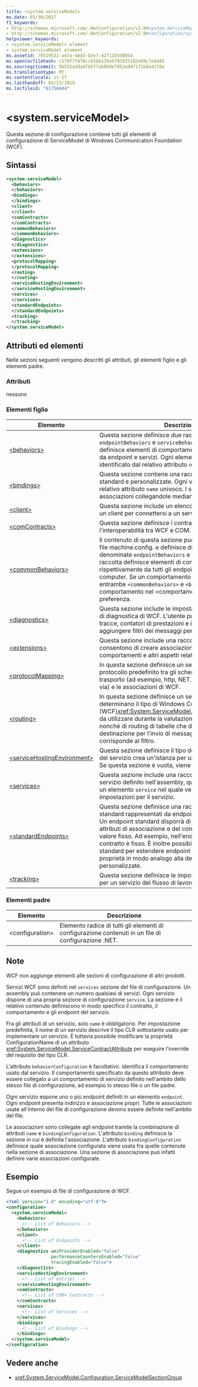 ```yaml
---
title: <system.serviceModel>
ms.date: 03/30/2017
f1_keywords:
- http://schemas.microsoft.com/.NetConfiguration/v2.0#system.ServiceModel
- http://schemas.microsoft.com/.NetConfiguration/v2.0#configuration/system.ServiceModel
helpviewer_keywords:
- <system.serviceModel> element
- system.serviceModel element
ms.assetid: 78519531-ad7a-40d3-b3e7-42f1103d8854
ms.openlocfilehash: c176f7f470cc65bb135e5f92935102e09c7e8485
ms.sourcegitcommit: 9b552addadfb57fab0b9e7852ed4f1f1b8a42f8e
ms.translationtype: MT
ms.contentlocale: it-IT
ms.lasthandoff: 04/23/2019
ms.locfileid: "61758444"
---
```

# <a name="systemservicemodel"></a>\<system.serviceModel>
Questa sezione di configurazione contiene tutti gli elementi di configurazione di ServiceModel di Windows Communication Foundation (WCF).  
  
## <a name="syntax"></a>Sintassi  
  
```xml  
<system.serviceModel>
  <behaviors>
  </behaviors>
  <bindings>
  </bindings>
  <client>
  </client>
  <comContracts>
  </comContracts>
  <commonBehaviors>
  </commonBehaviors>
  <diagnostics>
  </diagnostics>
  <extensions>
  </extensions>
  <protocolMapping>
  </protocolMapping>
  <routing>
  </routing>
  <serviceHostingEnvironment>
  </serviceHostingEnvironment>
  <services>
  </services>
  <standardEndpoints>
  </standardEndpoints>
  <tracking>
  </tracking>
</system.serviceModel>
```  
  
## <a name="attributes-and-elements"></a>Attributi ed elementi  
 Nelle sezioni seguenti vengono descritti gli attributi, gli elementi figlio e gli elementi padre.  
  
### <a name="attributes"></a>Attributi  
 nessuno  
  
### <a name="child-elements"></a>Elementi figlio  
  
|Elemento|Descrizione|  
|-------------|-----------------|  
|[\<behaviors>](../../../../../docs/framework/configure-apps/file-schema/wcf/behaviors.md)|Questa sezione definisce due raccolte figlio denominate `endpointBehaviors` e `serviceBehaviors`.  Ogni raccolta definisce elementi di comportamento usati rispettivamente da endpoint e servizi. Ogni elemento di comportamento è identificato dal relativo attributo `name` univoco.|  
|[\<bindings>](../../../../../docs/framework/configure-apps/file-schema/wcf/bindings.md)|Questa sezione contiene una raccolta di associazioni standard e personalizzate. Ogni voce è identificata dal relativo attributo `name` univoco. I servizi usano le associazioni collegandole mediante l'oggetto `name`.|  
|[\<client>](../../../../../docs/framework/configure-apps/file-schema/wcf/client.md)|Questa sezione include un elenco degli endpoint usati da un client per connettersi a un servizio.|  
|[\<comContracts>](../../../../../docs/framework/configure-apps/file-schema/wcf/comcontracts.md)|Questa sezione definisce i contratti COM che consentono l'interoperabilità tra WCF e COM.|  
|[\<commonBehaviors>](../../../../../docs/framework/configure-apps/file-schema/wcf/commonbehaviors.md)|Il contenuto di questa sezione può essere definito solo nel file machine.config. e definisce due raccolte figlio denominate `endpointBehaviors` e `serviceBehaviors`.  Ogni raccolta definisce elementi di comportamento usati rispettivamente da tutti gli endpoint WCF e servizi nel computer.  Se un comportamento viene definito in entrambe `<commonBehaviors>` e `<behaviors>` sezioni, il comportamento nel \<comportamenti > sezione è data la preferenza.|  
|[\<diagnostics>](../../../../../docs/framework/configure-apps/file-schema/wcf/diagnostics.md)|Questa sezione include le impostazioni per le funzionalità di diagnostica di WCF. L'utente può abilitare o disabilitare tracce, contatori di prestazioni e il provider WMI e può aggiungere filtri dei messaggi personalizzati.|  
|[\<extensions>](../../../../../docs/framework/configure-apps/file-schema/wcf/extensions-section.md)|Questa sezione include una raccolta di estensioni che consentono di creare associazioni definite dall'utente, comportamenti e altri aspetti relativi alle estensioni.|  
|[\<protocolMapping>](../../../../../docs/framework/configure-apps/file-schema/wcf/protocolmapping.md)|In questa sezione definisce un set di mapping del protocollo predefinito tra gli schemi di protocollo di trasporto (ad esempio, http, NET. TCP, NET. pipe, e così via) e le associazioni di WCF.|  
|[\<routing>](../../../../../docs/framework/configure-apps/file-schema/wcf/routing.md)|In questa sezione definisce un set di filtri di routing, che determinano il tipo di Windows Communication Foundation (WCF)<xref:System.ServiceModel.Dispatcher.MessageFilter> da utilizzare durante la valutazione di messaggi in arrivo, nonché di routing di tabelle che definiscono gli endpoint di destinazione per l'invio di messaggi a quello in cui un corrisponde al filtro.|  
|[\<serviceHostingEnvironment>](../../../../../docs/framework/configure-apps/file-schema/wcf/servicehostingenvironment.md)|Questa sezione definisce il tipo del quale l'ambiente host del servizio crea un'istanza per un determinato trasporto. Se questa sezione è vuota, viene usato il tipo predefinito.|  
|[\<services>](../../../../../docs/framework/configure-apps/file-schema/wcf/services.md)|Questa sezione include una raccolta di servizi. Per ogni servizio definito nell'assembly, questo elemento contiene un elemento `service` nel quale vengono specificate le impostazioni per il servizio.|  
|[\<standardEndpoints>](../../../../../docs/framework/configure-apps/file-schema/wcf/standardendpoints.md)|Questa sezione definisce una raccolta di endpoint standard rappresentati da endpoint preconfigurati riusabili. Un endpoint standard disporrà di uno o più indirizzi, attributi di associazione e del contratto impostati su un valore fisso. Ad esempio, nell'endpoint di individuazione il contratto è fisso. È inoltre possibile usare endpoint standard per estendere endpoint servizio con nuove proprietà in modo analogo alla definizione di associazioni personalizzate.|
|[\<tracking>](../../../../../docs/framework/configure-apps/file-schema/wcf/tracking-of-wcf.md)|Questa sezione definisce le impostazioni di rilevamento per un servizio del flusso di lavoro.|

### <a name="parent-elements"></a>Elementi padre  
  
|Elemento|Descrizione|  
|-------------|-----------------|  
|\<configuration>|Elemento radice di tutti gli elementi di configurazione contenuti in un file di configurazione .NET.|  
  
## <a name="remarks"></a>Note  
 WCF non aggiunge elementi alle sezioni di configurazione di altri prodotti.  
  
 Servizi WCF sono definiti nel `services` sezione del file di configurazione. Un assembly può contenere un numero qualsiasi di servizi. Ogni servizio dispone di una propria sezione di configurazione `service`. La sezione e il relativo contenuto definiscono in modo specifico il contratto, il comportamento e gli endpoint del servizio.  
  
 Fra gli attributi di un servizio, solo `name` è obbligatorio.  Per impostazione predefinita, il nome di un servizio descrive il tipo CLR sottostante usato per implementare un servizio. È tuttavia possibile modificare la proprietà ConfigurationName di un attributo <xref:System.ServiceModel.ServiceContractAttribute> per eseguire l'override del requisito del tipo CLR.  
  
 L'attributo `behaviorConfiguration` è facoltativo. identifica il comportamento usato dal servizio. Il comportamento specificato da questo attributo deve essere collegato a un comportamento di servizio definito nell'ambito dello stesso file di configurazione, ad esempio lo stesso file o un file padre.  
  
 Ogni servizio espone uno o più endpoint definiti in un elemento `endpoint`. Ogni endpoint presenta indirizzo e associazione propri. Tutte le associazioni usate all'interno del file di configurazione devono essere definite nell'ambito del file.  
  
 Le associazioni sono collegate agli endpoint tramite la combinazione di attributi `name` e `bindingConfiguration`. L'attributo `binding` definisce la sezione in cui è definita l'associazione. L'attributo `bindingConfiguration` definisce quale associazione configurata viene usata fra quelle contenute nella sezione di associazione. Una sezione di associazione può infatti definire varie associazioni configurate.  
  
## <a name="example"></a>Esempio  
 Segue un esempio di file di configurazione di WCF.  
  
```xml  
<?xml version="1.0" encoding="utf-8"?>
<configuration>
  <system.serviceModel>
    <behaviors>
      <!-- List of Behaviors -->
    </behaviors>
    <client>
      <!-- List of Endpoints -->
    </client>
    <diagnostics wmiProviderEnabled="false"
                 performanceCountersEnabled="false"
                 tracingEnabled="false">
    </diagnostics>
    <serviceHostingEnvironment>
      <!-- List of entries -->
    </serviceHostingEnvironment>
    <comContracts>
      <!-- List of COM+ Contracts -->
    </comContracts>
    <services>
      <!-- List of Services -->
    </services>
    <bindings>
      <!-- List of Bindings -->
    </bindings>
  </system.serviceModel>
</configuration>
```  
  
## <a name="see-also"></a>Vedere anche

- <xref:System.ServiceModel.Configuration.ServiceModelSectionGroup>
